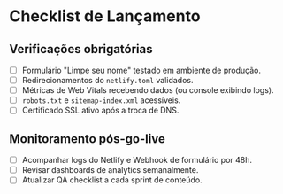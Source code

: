 # Checklist de Lançamento

## Verificações obrigatórias
- [ ] Formulário "Limpe seu nome" testado em ambiente de produção.
- [ ] Redirecionamentos do `netlify.toml` validados.
- [ ] Métricas de Web Vitals recebendo dados (ou console exibindo logs).
- [ ] `robots.txt` e `sitemap-index.xml` acessíveis.
- [ ] Certificado SSL ativo após a troca de DNS.

## Monitoramento pós-go-live
- [ ] Acompanhar logs do Netlify e Webhook de formulário por 48h.
- [ ] Revisar dashboards de analytics semanalmente.
- [ ] Atualizar QA checklist a cada sprint de conteúdo.
